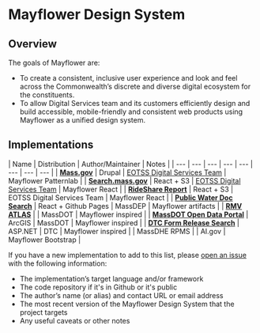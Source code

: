 # Mayflower Design System

## Overview

The goals of Mayflower are:

* To create a consistent, inclusive user experience and look and feel across the Commonwealth’s discrete and diverse digital ecosystem for the constituents.
* To allow Digital Services team and its customers efficiently design and build accessible, mobile-friendly and consistent web products using Mayflower as a unified design system.

## Implementations

| Name | Distribution | Author/Maintainer | Notes |
| --- | --- | --- | --- | --- | --- | --- | --- |
| [**Mass.gov**](https://mass.gov) | Drupal | [EOTSS Digital Services Team](https://www.mass.gov/orgs/digital-services) | Mayflower Patternlab |
| [**Search.mass.gov**](https://search.mass.gov) | React + S3 | [EOTSS Digital Services Team](https://www.mass.gov/orgs/digital-services) | Mayflower React |
| [**RideShare Report**](https://mass.gov/rideshare) | React + S3 | EOTSS Digital Services Team | Mayflower React |
| [**Public Water Doc Search**](https://massgov.github.io/MassDEP/brp/dwp/pws-documents-search/build/%20) | React + Github Pages | MassDEP | Mayflower artifacts |
| [**RMV ATLAS**](https://atlas-myrmv.massdot.state.ma.us/myrmv/_/) |  | MassDOT | Mayflower inspired |
| [**MassDOT Open Data Portal**](https://geo-massdot.opendata.arcgis.com) | ArcGIS | MassDOT | Mayflower inspired |
| [**DTC  Form Release Search**](https://services.oca.state.ma.us/dtc/frmReleasedCalendar.aspx) | ASP.NET | DTC | Mayflower inspired |
| MassDHE RPMS |  | AI.gov | Mayflower Bootstrap |

If you have a new implementation to add to this list, please [open an issue](https://github.com/massgov/mayflower-doc/issues/new) with the following information:

* The implementation’s target language and/or framework
* The code repository if it's in Github or it's public 
* The author’s name \(or alias\) and contact URL or email address
* The most recent version of the Mayflower Design System that the project targets
* Any useful caveats or other notes

